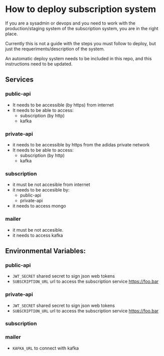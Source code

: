 # How to deploy subscription system

If you are a sysadmin or devops and you need to work with the production/staging system of the subscription system, you are in the right place.

Currently this is not a guide with the steps you must follow to deploy, but just the requeriments/description of the system.

An automatic deploy system needs to be included in this repo, and this instructions need to be updated. 

## Services
### public-api

* It needs to be accessible (by https) from internet
* It needs to be able to access:
  * subscription (by http)
  * kafka

### private-api

* it needs to be accessible by https from the adidas private network
* It needs to be able to access:
  * subscription (by http)
  * kafka

### subscription
* it must be not accesible from internet
* it needs to be accesible by:
  * public-api
  * private-api
* it needs to access mongo

### mailer
* it must be not accesible.
* it needs to access kafka

## Environmental Variables:

### public-api
* `JWT_SECRET` shared secret to sign json web tokens
* `SUBSCRIPTION_URL` url to access the subscription service https://foo.bar
### private-api
* `JWT_SECRET` shared secret to sign json web tokens
* `SUBSCRIPTION_URL` url to access the subscription service https://foo.bar
### subscription
### mailer
* `KAFKA_URL` to connect with kafka
